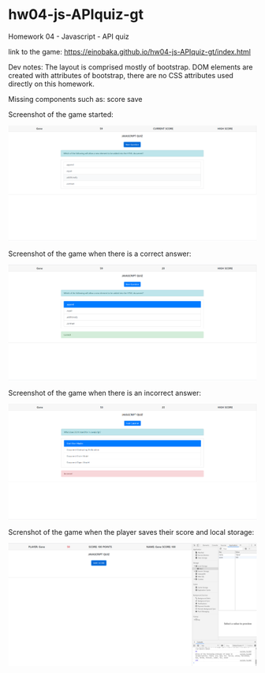 # hw04-js-APIquiz-gt
Homework 04 - Javascript - API quiz

link to the game: https://einobaka.github.io/hw04-js-APIquiz-gt/index.html

Dev notes:
The layout is comprised mostly of bootstrap. DOM elements are created with attributes of bootstrap, there are no CSS attributes used directly on this homework.

Missing components such as: score save

Screenshot of the game started:

![Start Game](https://github.com/einobaka/hw04-js-APIquiz-gt/blob/master//assets/start.png)

Screenshot of the game when there is a correct answer:

![Correct Answer](https://github.com/einobaka/hw04-js-APIquiz-gt/blob/master//assets/correct.png)

Screenshot of the game when there is an incorrect answer:

![Incorrect Answer](https://github.com/einobaka/hw04-js-APIquiz-gt/blob/master//assets/incorrect.png)

Screnshot of the game when the player saves their score and local storage:

![User Last Score](https://github.com/einobaka/hw04-js-APIquiz-gt/blob/master//assets/scoreandstore.png)


